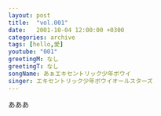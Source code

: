 ```yaml
---
layout: post
title:  "vol.001"
date:   2001-10-04 12:00:00 +0300
categories: archive
tags: [hello,愛]
youtube: "001"
greetingM: なし
greetingT: なし
songName: あぁエキセントリック少年ボウイ
singer: エキセントリック少年ボウイオールスターズ
---
```


あああ
